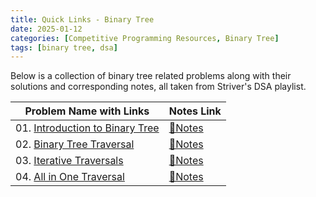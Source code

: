 ```yaml
---
title: Quick Links - Binary Tree
date: 2025-01-12
categories: [Competitive Programming Resources, Binary Tree]
tags: [binary tree, dsa]
---
```


Below is a collection of binary tree related problems along with their solutions and corresponding notes, all taken from Striver's DSA playlist.

| Problem Name with Links               | Notes Link                                                              |
|---------------------------------------|-------------------------------------------------------------------------|
| 01. [Introduction to Binary Tree](#)  | [📝Notes](https://mdnrkn.github.io/posts/introduction-to-binary-tree/)  |
| 02. [Binary Tree Traversal](#)        | [📝Notes](https://mdnrkn.github.io/posts/binary-tree-traversal/)        |
| 03. [Iterative Traversals](#)         | [📝Notes](https://mdnrkn.github.io/posts/iterative-traversals/)         |
| 04. [All in One Traversal](#)         | [📝Notes](https://mdnrkn.github.io/posts/all-in-one-traversal/)         |